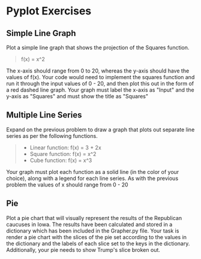 # Pyplot Exercises

## Simple Line Graph
Plot a simple line graph that shows the projection of the Squares function.

> f(x) = x^2

The x-axis should range from 0 to 20, whereas the y-axis should have the values of f(x). Your code would need to implement the squares function and run it through the input values of 0 - 20, and then plot this out in the form of a red dashed line graph. Your graph must label the x-axis as "Input" and the y-axis as "Squares" and must show the title as "Squares"


## Multiple Line Series
Expand on the previous problem to draw a graph that plots out separate line series as per the following functions.

> * Linear function: f(x) = 3 + 2x
> * Square function: f(x) = x^2
> * Cube function: f(x) = x^3

Your graph must plot each function as a solid line (in the color of your choice), along with a legend for each line series. As with the previous problem the values of x should range from 0 - 20


## Pie
Plot a pie chart that will visually represent the results of the Republican caucuses in Iowa. The results have been calculated and stored in a dictionary which has been included in the Grapher.py file. Your task is render a pie chart with the slices of the pie set according to the values in the dictionary and the labels of each slice set to the keys in the dictionary. Additionally, your pie needs to show Trump's slice broken out.
